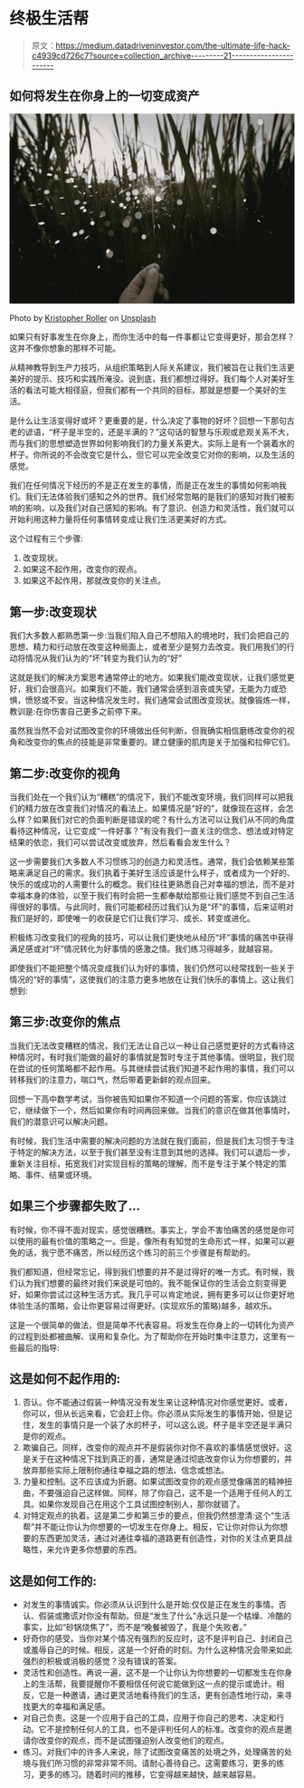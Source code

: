 # 终极生活帮

> 原文：<https://medium.datadriveninvestor.com/the-ultimate-life-hack-c4939cd726c7?source=collection_archive---------21----------------------->

## 如何将发生在你身上的一切变成资产

![](img/3790dc5f4d7a6f8435661a3d6ebc79c1.png)

Photo by [Kristopher Roller](https://unsplash.com/@krisroller?utm_source=medium&utm_medium=referral) on [Unsplash](https://unsplash.com?utm_source=medium&utm_medium=referral)

如果只有好事发生在你身上，而你生活中的每一件事都让它变得更好，那会怎样？这并不像你想象的那样不可能。

从精神教导到生产力技巧，从组织策略到人际关系建议，我们被旨在让我们生活更美好的提示、技巧和实践所淹没。说到底，我们都想过得好。我们每个人对美好生活的看法可能大相径庭，但我们都有一个共同的目标，那就是想要一个美好的生活。

是什么让生活变得好或坏？更重要的是，什么决定了事物的好坏？回想一下那句古老的谚语，“杯子是半空的，还是半满的？”这句话的智慧与乐观或悲观关系不大，而与我们的思想塑造世界如何影响我们的力量关系更大。实际上是有一个装着水的杯子。你所说的不会改变它是什么，但它可以完全改变它对你的影响，以及生活的感觉。

我们在任何情况下经历的不是正在发生的事情，而是正在发生的事情如何影响我们。我们无法体验我们感知之外的世界。我们经常忽略的是我们的感知对我们被影响的影响，以及我们对自己感知的影响。有了意识、创造力和灵活性，我们就可以开始利用这种力量将任何事情转变成让我们生活更美好的方式。

这个过程有三个步骤:

1.  改变现状。
2.  如果这不起作用，改变你的观点。
3.  如果这不起作用，那就改变你的关注点。

## 第一步:改变现状

我们大多数人都熟悉第一步:当我们陷入自己不想陷入的境地时，我们会把自己的思想、精力和行动放在改变这种局面上，或者至少是努力去改变。我们用我们的行动将情况从我们认为的“坏”转变为我们认为的“好”

这就是我们的解决方案思考通常停止的地方。如果我们能改变现状，让我们感觉更好，我们会很高兴。如果我们不能，我们通常会感到沮丧或失望，无能为力或恐惧，愤怒或不安。当这种情况发生时，我们通常会试图改变现状。就像锻炼一样，教训是:在你伤害自己更多之前停下来。

虽然我当然不会对试图改变你的环境做出任何判断，但我确实相信磨练改变你的视角和改变你的焦点的技能是非常重要的。建立健康的肌肉是关于加强和拉伸它们。

## 第二步:改变你的视角

当我们处在一个我们认为“糟糕”的情况下，我们不能改变环境，我们同样可以把我们的精力放在改变我们对情况的看法上。如果情况是“好的”，就像现在这样，会怎么样？如果我们对它的负面判断是错误的呢？有什么方法可以让我们从不同的角度看待这种情况，让它变成“一件好事？”有没有我们一直关注的信念、想法或对特定结果的依恋，我们可以尝试改变或放弃，然后看看会发生什么？

这一步需要我们大多数人不习惯练习的创造力和灵活性。通常，我们会依赖某些策略来满足自己的需求。我们执着于美好生活应该是什么样子，或者成为一个好的、快乐的或成功的人需要什么的概念。我们往往更熟悉自己对幸福的想法，而不是对幸福本身的体验，以至于我们有时会把一生都奉献给那些让我们感觉不到自己生活得很好的事情。与此同时，我们可能都经历过我们认为是“坏”的事情，后来证明对我们是好的，即使唯一的收获是它们让我们学习、成长、转变或进化。

积极练习改变我们的视角的技巧，可以让我们更快地从经历“坏”事情的痛苦中获得满足感或对“坏”情况转化为好事情的感激之情。我们练习得越多，就越容易。

即使我们不能把整个情况变成我们认为好的事情，我们仍然可以经常找到一些关于情况的“好的事情”，这使我们的注意力更多地放在让我们快乐的事情上。这让我们想到:

## 第三步:改变你的焦点

当我们无法改变糟糕的情况，我们无法让自己以一种让自己感觉更好的方式看待这种情况时，有时我们能做的最好的事情就是暂时专注于其他事情。很明显，我们现在尝试的任何策略都不起作用。与其继续尝试我们知道不起作用的事情，我们可以转移我们的注意力，喘口气，然后带着更新鲜的观点回来。

回想一下高中数学考试，当你被告知如果你不知道一个问题的答案，你应该跳过它，继续做下一个，然后如果你有时间再回来做。当我们的意识在做其他事情时，我们的潜意识可以解决问题。

有时候，我们生活中需要的解决问题的方法就在我们面前，但是我们太习惯于专注于特定的解决方法，以至于我们甚至没有注意到其他的选择。我们可以退后一步，重新关注目标，拓宽我们对实现目标的策略的理解，而不是专注于某个特定的策略、事件、结果或环境。

## 如果三个步骤都失败了…

有时候，你不得不面对现实，感觉很糟糕。事实上，学会不害怕痛苦的感觉是你可以使用的最有价值的策略之一。但是，像所有有知觉的生命形式一样，如果可以避免的话，我宁愿不痛苦，所以经历这个练习的前三个步骤是有帮助的。

我们都知道，但经常忘记，得到我们想要的并不是过得好的唯一方式。有时候，我们认为我们想要的最终对我们来说是可怕的。我不能保证你的生活会立刻变得更好，如果你尝试过这种生活方式。我几乎可以肯定地说，拥有更多可以让你更好地体验生活的策略，会让你更容易过得更好。(实现欢乐的策略)越多，越欢乐。

这是一个很简单的做法，但是简单不代表容易。将发生在你身上的一切转化为资产的过程到处都被曲解、误用和复杂化。为了帮助你在开始时集中注意力，这里有一些最后的指导:

## 这是如何不起作用的:

1.  否认。你不能通过假装一种情况没有发生来让这种情况对你感觉更好。或者，你可以，但从长远来看，它会赶上你。你必须从实际发生的事情开始，但是记住，发生的事情只是一个装了水的杯子，可以这么说。杯子是半空还是半满只是你的观点。
2.  欺骗自己。同样，改变你的观点并不是假装你对你不喜欢的事情感觉很好。这是关于在这种情况下找到真正的善，通常是通过彻底改变你认为你想要的，并放弃那些实际上限制你通往幸福之路的想法、信念或想法。
3.  力量和控制。这不应该成为折磨。如果试图改变你的观点感觉像痛苦的精神扭曲，不要强迫自己这样做。同样，除了你自己，这不是一个适用于任何人的工具。如果你发现自己在用这个工具试图控制别人，那你就错了。
4.  对特定观点的执着。这是第二步和第三步的要点，但我仍然想澄清:这个“生活帮”并不能让你认为你想要的一切发生在你身上。相反，它让你对你认为你想要的东西更加灵活，通过对通往幸福的道路更有创造性，对你的关注点更具战略性，来允许更多你想要的东西。

## 这是如何工作的:

*   对发生的事情诚实。你必须从认识到什么是开始:仅仅是正在发生的事情。否认、假装或撒谎对你没有帮助。但是“发生了什么”永远只是一个枯燥、冷酷的事实，比如“砂锅烧焦了”，而不是“晚餐被毁了，我是个失败者。”
*   好奇你的感受。当你对某个情况有强烈的反应时，这不是评判自己、封闭自己或羞辱自己的时候。相反，这是一个好奇的时刻。为什么这种情况会带来如此强烈的积极或消极的感觉？没有错误的答案。
*   灵活性和创造性。再说一遍，这不是一个让你认为你想要的一切都发生在你身上的生活帮，我要提醒你不要相信任何说它能做到这一点的提示或诡计。相反，它是一种邀请，通过更灵活地看待我们的生活，更有创造性地行动，来寻找更大的幸福和满足感。
*   对自己负责。这是一个应用于自己的工具，应用于你自己的思考、决定和行动。它不是控制任何人的工具，也不是评判任何人的标准。改变你的观点是邀请你改变你的观点，而不是试图强迫别人改变他们的观点。
*   练习。对我们中的许多人来说，除了试图改变痛苦的处境之外，处理痛苦的处境与我们所习惯的非常非常不同。请耐心善待自己。这需要练习，更多的练习，更多的练习。随着时间的推移，它变得越来越快，越来越容易。